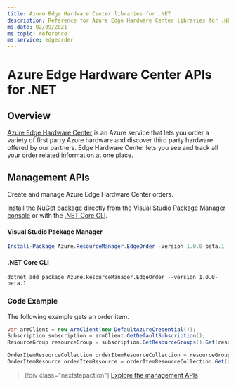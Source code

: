 ```yaml
---
title: Azure Edge Hardware Center libraries for .NET
description: Reference for Azure Edge Hardware Center libraries for .NET
ms.date: 02/09/2021
ms.topic: reference
ms.service: edgeorder
---
```

# Azure Edge Hardware Center APIs for .NET

## Overview

[Azure Edge Hardware Center](https://docs.microsoft.com/azure/azure-edge-hardware-center/) is an Azure service that lets you order a variety of first party Azure hardware and discover third party hardware offered by our partners. Edge Hardware Center lets you see and track all your order related information at one place.

## Management APIs

Create and manage Azure Edge Hardware Center orders.

Install the [NuGet package](https://www.nuget.org/packages/Azure.ResourceManager.EdgeOrder) directly from the Visual Studio [Package Manager console](https://docs.microsoft.com/nuget/tools/package-manager-console) or with the [.NET Core CLI](https://docs.microsoft.com/dotnet/core/tools/dotnet-add-package).

#### Visual Studio Package Manager

```powershell
Install-Package Azure.ResourceManager.EdgeOrder -Version 1.0.0-beta.1
```

#### .NET Core CLI

```dotnetcli
dotnet add package Azure.ResourceManager.EdgeOrder --version 1.0.0-beta.1
```

### Code Example

The following example gets an order item.

```csharp
var armClient = new ArmClient(new DefaultAzureCredential());
Subscription subscription = armClient.GetDefaultSubscription();
ResourceGroup resourceGroup = subscription.GetResourceGroups().Get(resourceGroupName);

OrderItemResourceCollection orderItemResourceCollection = resourceGroup.GetOrderItemResources();
OrderItemResource orderItemResource = orderItemResourceCollection.Get(orderItemName);
```

> [!div class="nextstepaction"]
> [Explore the management APIs](https://docs.microsoft.com/en-us/dotnet/api/overview/azure/edgehardwarecenter/management)
